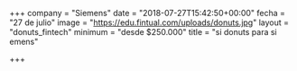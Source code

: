 +++
company = "Siemens"
date = "2018-07-27T15:42:50+00:00"
fecha = "27 de julio"
image = "https://edu.fintual.com/uploads/donuts.jpg"
layout = "donuts_fintech"
minimum = "desde $250.000"
title = "si donuts para si emens"

+++
